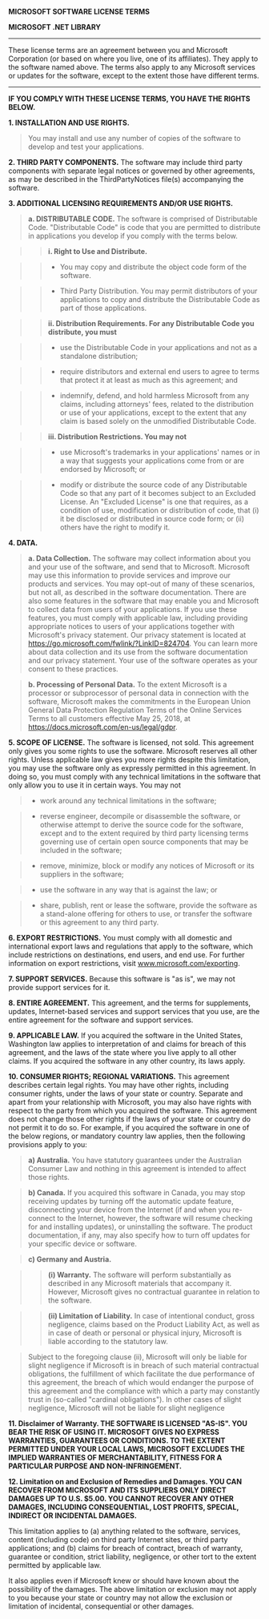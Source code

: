 **MICROSOFT SOFTWARE LICENSE TERMS**

**MICROSOFT .NET LIBRARY**

------------------------------------------------------------------------------
These license terms are an agreement between you and Microsoft Corporation (or based on where you live, one of its affiliates). They apply to the software named above. The terms also apply to any Microsoft services or updates for the software, except to the extent those have different terms.

------------------------------------------------------------------------------
**IF YOU COMPLY WITH THESE LICENSE TERMS, YOU HAVE THE RIGHTS BELOW.**

**1. INSTALLATION AND USE RIGHTS.**

> You may install and use any number of copies of the software to develop and test your applications.

**2. THIRD PARTY COMPONENTS.** The software may include third party components with separate legal notices or governed by other agreements, as may be described in the ThirdPartyNotices file(s) accompanying the software.

**3. ADDITIONAL LICENSING REQUIREMENTS AND/OR USE RIGHTS.**

> **a. DISTRIBUTABLE CODE.** The software is comprised of Distributable Code. "Distributable Code" is code that you are permitted to distribute in applications you develop if you comply with the terms below.

>> **i. Right to Use and Distribute.**

>> - You may copy and distribute the object code form of the software.

>> - Third Party Distribution. You may permit distributors of your applications to copy and distribute the Distributable Code as part of those applications.

>> **ii. Distribution Requirements. For any Distributable Code you distribute, you must**

>> - use the Distributable Code in your applications and not as a standalone distribution;

>> - require distributors and external end users to agree to terms that protect it at least as much as this agreement; and

>> - indemnify, defend, and hold harmless Microsoft from any claims, including attorneys' fees, related to the distribution or use of your applications, except to the extent that any claim is based solely on the unmodified Distributable Code.

>> **iii. Distribution Restrictions. You may not**

>> - use Microsoft's trademarks in your applications' names or in a way that suggests your applications come from or are endorsed by Microsoft; or

>> - modify or distribute the source code of any Distributable Code so that any part of it becomes subject to an Excluded License. An "Excluded License" is one that requires, as a condition of use, modification or distribution of code, that (i) it be disclosed or distributed in source code form; or (ii) others have the right to modify it.

**4. DATA.**

> **a. Data Collection.** The software may collect information about you and your use of the software, and send that to Microsoft. Microsoft may use this information to provide services and improve our products and services. You may opt-out of many of these scenarios, but not all, as described in the software documentation. There are also some features in the software that may enable you and Microsoft to collect data from users of your applications. If you use these features, you must comply with applicable law, including providing appropriate notices to users of your applications together with Microsoft's privacy statement. Our privacy statement is located at https://go.microsoft.com/fwlink/?LinkID=824704. You can learn more about data collection and its use from the software documentation and our privacy statement. Your use of the software operates as your consent to these practices.

> **b. Processing of Personal Data.** To the extent Microsoft is a processor or subprocessor of personal data in connection with the software, Microsoft makes the commitments in the European Union General Data Protection Regulation Terms of the Online Services Terms to all customers effective May 25, 2018, at https://docs.microsoft.com/en-us/legal/gdpr.

**5. SCOPE OF LICENSE.** The software is licensed, not sold. This agreement only gives you some rights to use the software. Microsoft reserves all other rights. Unless applicable law gives you more rights despite this limitation, you may use the software only as expressly permitted in this agreement. In doing so, you must comply with any technical limitations in the software that only allow you to use it in certain ways. You may not

> - work around any technical limitations in the software;

> - reverse engineer, decompile or disassemble the software, or otherwise attempt to derive the source code for the software, except and to the extent required by third party licensing terms governing use of certain open source components that may be included in the software;

> - remove, minimize, block or modify any notices of Microsoft or its suppliers in the software;

> - use the software in any way that is against the law; or

> - share, publish, rent or lease the software, provide the software as a stand-alone offering for others to use, or transfer the software or this agreement to any third party.

**6. EXPORT RESTRICTIONS.** You must comply with all domestic and international export laws and regulations that apply to the software, which include restrictions on destinations, end users, and end use. For further information on export restrictions, visit www.microsoft.com/exporting.

**7. SUPPORT SERVICES.** Because this software is "as is", we may not provide support services for it.

**8. ENTIRE AGREEMENT.** This agreement, and the terms for supplements, updates, Internet-based services and support services that you use, are the entire agreement for the software and support services.

**9. APPLICABLE LAW.** If you acquired the software in the United States, Washington law applies to interpretation of and claims for breach of this agreement, and the laws of the state where you live apply to all other claims. If you acquired the software in any other country, its laws apply.

**10. CONSUMER RIGHTS; REGIONAL VARIATIONS.** This agreement describes certain legal rights. You may have other rights, including consumer rights, under the laws of your state or country. Separate and apart from your relationship with Microsoft, you may also have rights with respect to the party from which you acquired the software. This agreement does not change those other rights if the laws of your state or country do not permit it to do so. For example, if you acquired the software in one of the below regions, or mandatory country law applies, then the following provisions apply to you:

> **a) Australia.** You have statutory guarantees under the Australian Consumer Law and nothing in this agreement is intended to affect those rights.

> **b) Canada.** If you acquired this software in Canada, you may stop receiving updates by turning off the automatic update feature, disconnecting your device from the Internet (if and when you re-connect to the Internet, however, the software will resume checking for and installing updates), or uninstalling the software. The product documentation, if any, may also specify how to turn off updates for your specific device or software.

> **c) Germany and Austria.**

>> **(i) Warranty.** The software will perform substantially as described in any Microsoft materials that accompany it. However, Microsoft gives no contractual guarantee in relation to the software.

>> **(ii) Limitation of Liability.** In case of intentional conduct, gross negligence, claims based on the Product Liability Act, as well as in case of death or personal or physical injury, Microsoft is liable according to the statutory law.

> Subject to the foregoing clause (ii), Microsoft will only be liable for slight negligence if Microsoft is in breach of such material contractual obligations, the fulfillment of which facilitate the due performance of this agreement, the breach of which would endanger the purpose of this agreement and the compliance with which a party may constantly trust in (so-called "cardinal obligations"). In other cases of slight negligence, Microsoft will not be liable for slight negligence

**11. Disclaimer of Warranty. THE SOFTWARE IS LICENSED "AS-IS". YOU BEAR THE RISK OF USING IT. MICROSOFT GIVES NO EXPRESS WARRANTIES, GUARANTEES OR CONDITIONS. TO THE EXTENT PERMITTED UNDER YOUR LOCAL LAWS, MICROSOFT EXCLUDES THE IMPLIED WARRANTIES OF MERCHANTABILITY, FITNESS FOR A PARTICULAR PURPOSE AND NON-INFRINGEMENT.**

**12. Limitation on and Exclusion of Remedies and Damages. YOU CAN RECOVER FROM MICROSOFT AND ITS SUPPLIERS ONLY DIRECT DAMAGES UP TO U.S. $5.00. YOU CANNOT RECOVER ANY OTHER DAMAGES, INCLUDING CONSEQUENTIAL, LOST PROFITS, SPECIAL, INDIRECT OR INCIDENTAL DAMAGES.**

This limitation applies to (a) anything related to the software, services, content (including code) on third party Internet sites, or third party applications; and (b) claims for breach of contract, breach of warranty, guarantee or condition, strict liability, negligence, or other tort to the extent permitted by applicable law.

It also applies even if Microsoft knew or should have known about the possibility of the damages. The above limitation or exclusion may not apply to you because your state or country may not allow the exclusion or limitation of incidental, consequential or other damages.